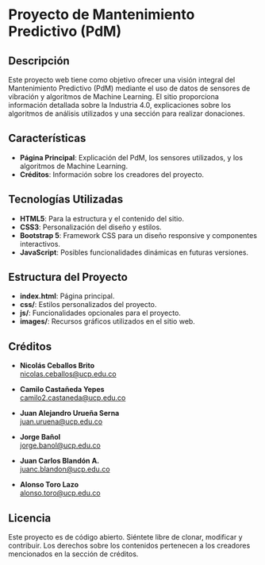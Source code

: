 # **Proyecto de Mantenimiento Predictivo (PdM)**

## **Descripción**
Este proyecto web tiene como objetivo ofrecer una visión integral del Mantenimiento Predictivo (PdM) mediante el uso de datos de sensores de vibración y algoritmos de Machine Learning. El sitio proporciona información detallada sobre la Industria 4.0, explicaciones sobre los algoritmos de análisis utilizados y una sección para realizar donaciones.

## **Características**
- **Página Principal**: Explicación del PdM, los sensores utilizados, y los algoritmos de Machine Learning.
- **Créditos**: Información sobre los creadores del proyecto.

## **Tecnologías Utilizadas**
- **HTML5**: Para la estructura y el contenido del sitio.
- **CSS3**: Personalización del diseño y estilos.
- **Bootstrap 5**: Framework CSS para un diseño responsive y componentes interactivos.
- **JavaScript**: Posibles funcionalidades dinámicas en futuras versiones.

## **Estructura del Proyecto**
- **index.html**: Página principal.
- **css/**: Estilos personalizados del proyecto.
- **js/**: Funcionalidades opcionales para el proyecto.
- **images/**: Recursos gráficos utilizados en el sitio web.

## **Créditos**
- **Nicolás Ceballos Brito**  
  [nicolas.ceballos@ucp.edu.co](mailto:nicolas.ceballos@ucp.edu.co)

- **Camilo Castañeda Yepes**  
  [camilo2.castaneda@ucp.edu.co](mailto:camilo2.castaneda@ucp.edu.co)

- **Juan Alejandro Urueña Serna**  
  [juan.uruena@ucp.edu.co](mailto:juan.uruena@ucp.edu.co)

- **Jorge Bañol**  
  [jorge.banol@ucp.edu.co](mailto:jorge.banol@ucp.edu.co)

- **Juan Carlos Blandón A.**  
  [juanc.blandon@ucp.edu.co](mailto:juanc.blandon@ucp.edu.co)

- **Alonso Toro Lazo**  
  [alonso.toro@ucp.edu.co](mailto:alonso.toro@ucp.edu.co)

## **Licencia**
Este proyecto es de código abierto. Siéntete libre de clonar, modificar y contribuir. Los derechos sobre los contenidos pertenecen a los creadores mencionados en la sección de créditos.
